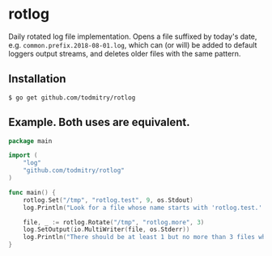 # rotlog

Daily rotated log file implementation. 
Opens a file suffixed by today's date, e.g. `common.prefix.2018-08-01.log`, 
which can (or will) be added to default loggers output streams, and deletes older files with the same pattern.

## Installation

	$ go get github.com/todmitry/rotlog

## Example. Both uses are equivalent.

```go
package main

import (
	"log"
	"github.com/todmitry/rotlog"
)

func main() {
	rotlog.Set("/tmp", "rotlog.test", 9, os.Stdout)
	log.Println("Look for a file whose name starts with 'rotlog.test.' in the /tmp folder")

	file, _ := rotlog.Rotate("/tmp", "rotlog.more", 3)
	log.SetOutput(io.MultiWriter(file, os.Stderr))
	log.Println("There should be at least 1 but no more than 3 files whose name starts with 'rotlog.more.' in the /tmp folder")
}
```


